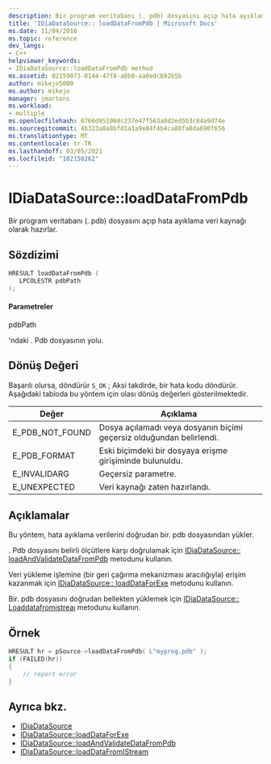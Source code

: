 ```yaml
---
description: Bir program veritabanı (. pdb) dosyasını açıp hata ayıklama veri kaynağı olarak hazırlar.
title: 'IDiaDataSource:: loadDataFromPdb | Microsoft Docs'
ms.date: 11/04/2016
ms.topic: reference
dev_langs:
- C++
helpviewer_keywords:
- IDiaDataSource::loadDataFromPdb method
ms.assetid: 02159073-8144-47f8-a0b0-aa0edcb92b5b
author: mikejo5000
ms.author: mikejo
manager: jmartens
ms.workload:
- multiple
ms.openlocfilehash: 0766d951068c237e47f563a8d2ed5b3c84a9d74e
ms.sourcegitcommit: 4b323a8a8bfd1a1a9e84f4b4ca88fa8da690f656
ms.translationtype: MT
ms.contentlocale: tr-TR
ms.lasthandoff: 03/05/2021
ms.locfileid: "102158262"
---
```

# <a name="idiadatasourceloaddatafrompdb"></a>IDiaDataSource::loadDataFromPdb
Bir program veritabanı (. pdb) dosyasını açıp hata ayıklama veri kaynağı olarak hazırlar.

## <a name="syntax"></a>Sözdizimi

```C++
HRESULT loadDataFromPdb (
   LPCOLESTR pdbPath
);
```

#### <a name="parameters"></a>Parametreler
pdbPath

'ndaki . Pdb dosyasının yolu.

## <a name="return-value"></a>Dönüş Değeri
Başarılı olursa, döndürür `S_OK` ; Aksi takdirde, bir hata kodu döndürür. Aşağıdaki tabloda bu yöntem için olası dönüş değerleri gösterilmektedir.

|Değer|Açıklama|
|-----------|-----------------|
|E_PDB_NOT_FOUND|Dosya açılamadı veya dosyanın biçimi geçersiz olduğundan belirlendi.|
|E_PDB_FORMAT|Eski biçimdeki bir dosyaya erişme girişiminde bulunuldu.|
|E_INVALIDARG|Geçersiz parametre.|
|E_UNEXPECTED|Veri kaynağı zaten hazırlandı.|

## <a name="remarks"></a>Açıklamalar
Bu yöntem, hata ayıklama verilerini doğrudan bir. pdb dosyasından yükler.

. Pdb dosyasını belirli ölçütlere karşı doğrulamak için [IDiaDataSource:: loadAndValidateDataFromPdb](../../debugger/debug-interface-access/idiadatasource-loadandvalidatedatafrompdb.md) metodunu kullanın.

Veri yükleme işlemine (bir geri çağırma mekanizması aracılığıyla) erişim kazanmak için [IDiaDataSource:: loadDataForExe](../../debugger/debug-interface-access/idiadatasource-loaddataforexe.md) metodunu kullanın.

Bir. pdb dosyasını doğrudan bellekten yüklemek için [IDiaDataSource:: Loaddatafromistreaı](../../debugger/debug-interface-access/idiadatasource-loaddatafromistream.md) metodunu kullanın.

## <a name="example"></a>Örnek

```C++
HRESULT hr = pSource->loadDataFromPdb( L"myprog.pdb" );
if (FAILED(hr))
{
    // report error
}
```

## <a name="see-also"></a>Ayrıca bkz.
- [IDiaDataSource](../../debugger/debug-interface-access/idiadatasource.md)
- [IDiaDataSource::loadDataForExe](../../debugger/debug-interface-access/idiadatasource-loaddataforexe.md)
- [IDiaDataSource::loadAndValidateDataFromPdb](../../debugger/debug-interface-access/idiadatasource-loadandvalidatedatafrompdb.md)
- [IDiaDataSource::loadDataFromIStream](../../debugger/debug-interface-access/idiadatasource-loaddatafromistream.md)
